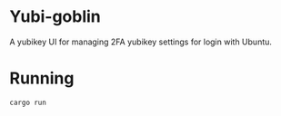 # Yubi-goblin
A yubikey UI for managing 2FA yubikey settings for login with Ubuntu.

# Running
```bash
cargo run
```